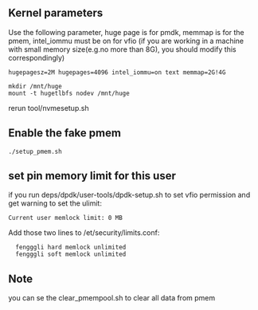 Kernel parameters
-----------------

Use the following parameter, huge page is for pmdk, memmap is for the pmem, intel_iommu must be on for vfio
(if you are working in a machine with small memory size(e.g.no more than 8G), you should modify this correspondingly)

``` 
hugepagesz=2M hugepages=4096 intel_iommu=on text memmap=2G!4G
```

```
mkdir /mnt/huge
mount -t hugetlbfs nodev /mnt/huge

```

rerun tool/nvmesetup.sh

Enable the fake pmem
--------------------
```
./setup_pmem.sh
```


set pin memory limit for this user
-------------------------------------

if you run deps/dpdk/user-tools/dpdk-setup.sh to set vfio permission and get  warning to set the ulimit:
```
Current user memlock limit: 0 MB
```

Add those two lines to /et/security/limits.conf:
```  
  fengggli hard memlock unlimited 
  fengggli soft memlock unlimited
```

Note
---------------

you can se the clear_pmempool.sh  to clear all data from pmem

